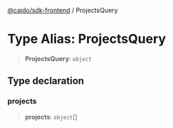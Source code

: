 [@caido/sdk-frontend](../index.md) / ProjectsQuery

# Type Alias: ProjectsQuery

> **ProjectsQuery**: `object`

## Type declaration

### projects

> **projects**: `object`[]
